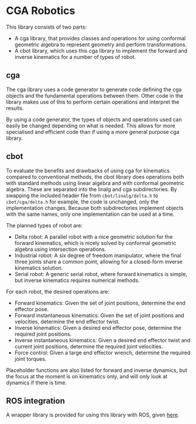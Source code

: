 # CGA Robotics

This library consists of two parts:
- A cga library, that provides classes and operations for using conformal geometric algebra to represent geometry and perform transformations.
- A cbot library, which uses this cga library to implement the forward and inverse kinematics for a number of types of robot.

## cga

The cga library uses a code generator to generate code defining the cga objects and the fundamental operations between them. Other code in the library makes
use of this to perform certain operations and interpret the results.

By using a code generator, the types of objects and operations used can easily be changed depending on what is needed. This allows for more specialised and efficient
code than if using a more general purpose cga library.

## cbot

To evaluate the benefits and drawbacks of using cga for kinematics compared to conventional methods, the cbot library does operations both with standard methods
using linear algebra and with conformal geometric algebra. These are separated into the linalg and cga subdirectories. By swapping the included header file from
`cbot/linalg/delta.h` to `cbot/cga/delta.h` for example, the code is unchanged, only the implementation changes. Because both subdirectories implement objects with
the same names, only one implementation can be used at a time.

The planned types of robot are:
- Delta robot: A parallel robot with a nice geometric solution for the forward kinematics, which is nicely solved by conformal geometric algebra using intersection
operations.
- Industrial robot: A six degree of freedom manipulator, where the final three joints share a common point, allowing for a closed-form inverse kinematics solution.
- Serial robot: A generic serial robot, where forward kinematics is simple, but inverse kinematics requires numerical methods.

For each robot, the desired operations are:
- Forward kinematics: Given the set of joint positions, determine the end effector pose.
- Forward instantaneous kinematics: Given the set of joint positions and velocities, determine the end effector twist.
- Inverse kinematics: Given a desired end effector pose, determine the required joint positions.
- Inverse instantaneous kinematics: Given a desired end effector twist and current joint positions, determine the required joint velocities.
- Force control: Given a targe end effector wrench, determine the required joint torques.

Placeholder functions are also listed for forward and inverse dynamics, but the focus at the moment is on kinematics only, and will only look at dynamics
if there is time.

## ROS integration

A wrapper library is provided for using this library with ROS, given [here](https://github.com/zachlambert/ros-cga-kinematics).
